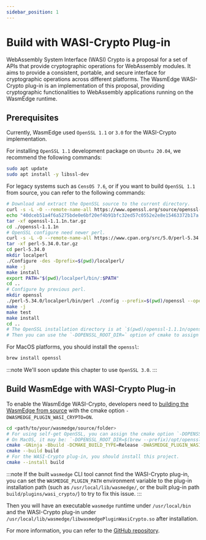 ```yaml
---
sidebar_position: 1
---
```


# Build with WASI-Crypto Plug-in

WebAssembly System Interface (WASI) Crypto is a proposal for a set of APIs that provide cryptographic operations for WebAssembly modules. It aims to provide a consistent, portable, and secure interface for cryptographic operations across different platforms. The WasmEdge WASI-Crypto plug-in is an implementation of this proposal, providing cryptographic functionalities to WebAssembly applications running on the WasmEdge runtime.

## Prerequisites

Currently, WasmEdge used `OpenSSL 1.1` or `3.0` for the WASI-Crypto implementation.

For installing `OpenSSL 1.1` development package on `Ubuntu 20.04`, we recommend the following commands:

```bash
sudo apt update
sudo apt install -y libssl-dev
```

For legacy systems such as `CensOS 7.6`, or if you want to build `OpenSSL 1.1` from source, you can refer to the following commands:

```bash
# Download and extract the OpenSSL source to the current directory.
curl -s -L -O --remote-name-all https://www.openssl.org/source/openssl-1.1.1n.tar.gz
echo "40dceb51a4f6a5275bde0e6bf20ef4b91bfc32ed57c0552e2e8e15463372b17a openssl-1.1.1n.tar.gz" | sha256sum -c
tar -xf openssl-1.1.1n.tar.gz
cd ./openssl-1.1.1n
# OpenSSL configure need newer perl.
curl -s -L -O --remote-name-all https://www.cpan.org/src/5.0/perl-5.34.0.tar.gz
tar -xf perl-5.34.0.tar.gz
cd perl-5.34.0
mkdir localperl
./Configure -des -Dprefix=$(pwd)/localperl/
make -j
make install
export PATH="$(pwd)/localperl/bin/:$PATH"
cd ..
# Configure by previous perl.
mkdir openssl
./perl-5.34.0/localperl/bin/perl ./config --prefix=$(pwd)/openssl --openssldir=$(pwd)/openssl
make -j
make test
make install
cd ..
# The OpenSSL installation directory is at `$(pwd)/openssl-1.1.1n/openssl`.
# Then you can use the `-DOPENSSL_ROOT_DIR=` option of cmake to assign the directory.
```

For MacOS platforms, you should install the `openssl`:

```bash
brew install openssl
```

<!-- prettier-ignore -->
:::note
We'll soon update this chapter to use `OpenSSL 3.0`.
:::

## Build WasmEdge with WASI-Crypto Plug-in

To enable the WasmEdge WASI-Crypto, developers need to [building the WasmEdge from source](../os/linux.md) with the cmake option `-DWASMEDGE_PLUGIN_WASI_CRYPTO=ON`.

```bash
cd <path/to/your/wasmedge/source/folder>
# For using self-get OpenSSL, you can assign the cmake option `-DOPENSSL_ROOT_DIR=<path/to/openssl>`.
# On MacOS, it may be: `-DOPENSSL_ROOT_DIR=$(brew --prefix)/opt/openssl`
cmake -GNinja -Bbuild -DCMAKE_BUILD_TYPE=Release -DWASMEDGE_PLUGIN_WASI_CRYPTO=On
cmake --build build
# For the WASI-Crypto plug-in, you should install this project.
cmake --install build
```

<!-- prettier-ignore -->
:::note
If the built `wasmedge` CLI tool cannot find the WASI-Crypto plug-in, you can set the `WASMEDGE_PLUGIN_PATH` environment variable to the plug-in installation path (such as `/usr/local/lib/wasmedge/`, or the built plug-in path `build/plugins/wasi_crypto/`) to try to fix this issue.
:::

Then you will have an executable `wasmedge` runtime under `/usr/local/bin` and the WASI-Crypto plug-in under `/usr/local/lib/wasmedge/libwasmedgePluginWasiCrypto.so` after installation.

For more information, you can refer to the [GitHub repository](https://github.com/WasmEdge/WasmEdge/tree/master/plugins/wasmedge_process).
